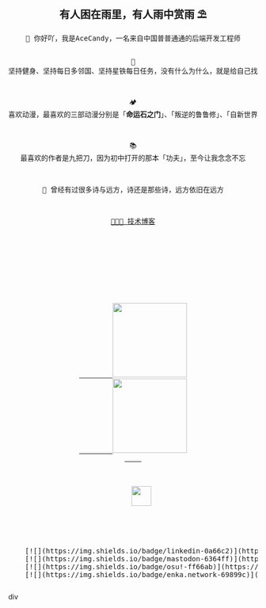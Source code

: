 <div align="center">
<h2 align="center">有人困在雨里，有人雨中赏雨 ⛱</h2>
<pre>
🙍 你好吖，我是AceCandy，一名来自中国普普通通的后端开发工程师

🐌 坚持健身、坚持每日多邻国、坚持星铁每日任务，没有什么为什么，就是给自己找事干

🏕️ 喜欢动漫，最喜欢的三部动漫分别是「**命运石之门**」、「叛逆的鲁鲁修」、「自新世界」

📚 最喜欢的作者是九把刀，因为初中打开的那本「功夫」，至今让我念念不忘

🌋 曾经有过很多诗与远方，诗还是那些诗，远方依旧在远方

<a href="https://royrao2333.github.io/blog">🧑🏻‍💻 技术博客</a>
<pre>
    
<br><br><br>
    
    <a href="#">
        <image src="https://github-readme-stats.zohan.tech/api/top-langs/?username=AceCandy&layout=compact" height="150px" />
        <image src="https://github-readme-stats.zohan.tech/api?username=AceCandy&include_all_commits=true&count_private=true&show_icons=true&theme=buefy" height="150px" />
    </a>
    <br><br>
    <img src="https://raw.githubusercontent.com/innng/innng/master/assets/kyubey.gif" height="40" />
    <br><br><br>
        
    [![](https://img.shields.io/badge/linkedin-0a66c2)](http://linkedin.com/in/ingridrosselis)
    [![](https://img.shields.io/badge/mastodon-6364ff)](https://tech.lgbt/@innng)
    [![](https://img.shields.io/badge/osu!-ff66ab)](https://osu.ppy.sh/users/4606212)
    [![](https://img.shields.io/badge/enka.network-69899c)](https://enka.network/u/Inng/1A4HU1/10000069/1985924/)
</div>
</div>div
